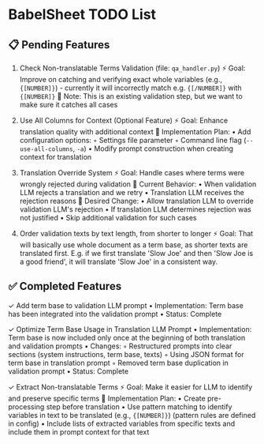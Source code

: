 # BabelSheet TODO List

## 📋 Pending Features

1. Check Non-translatable Terms Validation (file: `qa_handler.py`)
   ⚡ Goal: Improve on catching and verifying exact whole variables (e.g., `{[NUMBER]}`) - currently it will incorrectly match e.g. `{[/NUMBER]}` with `{[NUMBER]}`
   📝 Note: This is an existing validation step, but we want to make sure it catches all cases

2. Use All Columns for Context (Optional Feature)
   ⚡ Goal: Enhance translation quality with additional context
   📝 Implementation Plan:
     • Add configuration options:
       ◦ Settings file parameter
       ◦ Command line flag (`--use-all-columns`, `-a`)
     • Modify prompt construction when creating context for translation

3. Translation Override System
   ⚡ Goal: Handle cases where terms were wrongly rejected during validation
   📝 Current Behavior:
     • When validation LLM rejects a translation and we retry
     • Translation LLM receives the rejection reasons
   📝 Desired Change:
     • Allow translation LLM to override validation LLM's rejection
     • If translation LLM determines rejection was not justified
     • Skip additional validation for such cases

4. Order validation texts by text length, from shorter to longer
   ⚡ Goal: That will basically use whole document as a term base, as shorter texts are translated first.
       E.g. if we first translate 'Slow Joe' and then 'Slow Joe is a good friend', it will translate 'Slow Joe' in a consistent way.


## ✅ Completed Features

✓ Add term base to validation LLM prompt
  • Implementation: Term base has been integrated into the validation prompt
  • Status: Complete

✓ Optimize Term Base Usage in Translation LLM Prompt
  • Implementation: Term base is now included only once at the beginning of both translation and validation prompts
  • Changes:
    ◦ Restructured prompts into clear sections (system instructions, term base, texts)
    ◦ Using JSON format for term base in translation prompt
    ◦ Removed term base duplication in validation prompt
  • Status: Complete

✓ Extract Non-translatable Terms
 ⚡ Goal: Make it easier for LLM to identify and preserve specific terms
 📝 Implementation Plan:
   • Create pre-processing step before translation
   • Use pattern matching to identify variables in text to be translated (e.g., `{[NUMBER]}`) (pattern 
     rules are defined in config)
   • Include lists of extracted variables from specific texts and include them in prompt context for 
     that text